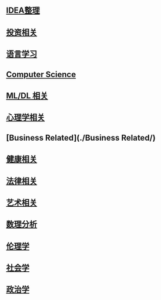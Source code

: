 ## [IDEA整理](./IDEA整理/)  

## [投资相关](./投资相关/) 

## [语言学习](./语言篇/) 

## [Computer Science](./CS相关/) 

## [ML/DL 相关](./ML&DL/) 

## [心理学相关](./心理学/) 

## [Business Related](./Business Related/) 

## [健康相关](./健康相关/) 

## [法律相关](./法律/) 

## [艺术相关](./艺术相关/) 

## [数理分析](./数理分析/) 

## [伦理学](./伦理学/) 

## [社会学](./社会学/) 

## [政治学](./政治学与领导/) 